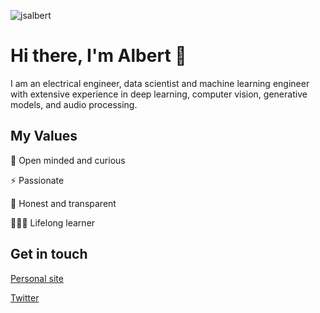 <p align="left"> <img src="https://komarev.com/ghpvc/?username=jsalbert" alt="jsalbert" /> </p>

# Hi there, I'm Albert 👋 

I am an electrical engineer, data scientist and machine learning engineer with extensive experience in deep learning, computer vision, generative models, and audio processing. 

## My Values

🌟 Open minded and curious

⚡️ Passionate

🍏 Honest and transparent

👨🏻‍💻 Lifelong learner


## Get in touch

[Personal site](https://jsalbert.github.io/)

[Twitter](https://twitter.com/jsalbert_)
